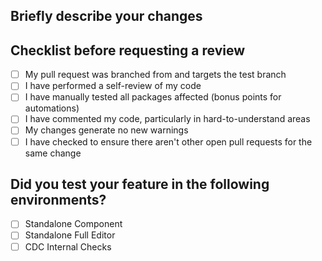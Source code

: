 ## Briefly describe your changes

## Checklist before requesting a review
- [ ] My pull request was branched from and targets the test branch
- [ ] I have performed a self-review of my code
- [ ] I have manually tested all packages affected (bonus points for automations)
- [ ] I have commented my code, particularly in hard-to-understand areas
- [ ] My changes generate no new warnings
- [ ] I have checked to ensure there aren't other open pull requests for the same change

## Did you test your feature in the following environments?
- [ ] Standalone Component
- [ ] Standalone Full Editor
- [ ] CDC Internal Checks
